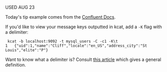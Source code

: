 USED AUG 23

Today's tip example comes from the [Confluent Docs](https://docs.confluent.io/platform/current/clients/kafkacat-usage.html). 

If you'd like to view your message keys outputted in kcat, add a `-K` flag with a delimiter:

```
 kcat -b localhost:9092 -t mysql_users -C -c1 -K\t
1   {"uid":1,"name":"Cliff","locale":"en_US","address_city":"St Louis","elite":"P"}
```

Want to know what a delimiter is? Consult [this article](https://www.computerhope.com/jargon/d/delimite.htm) which gives a general definition.
